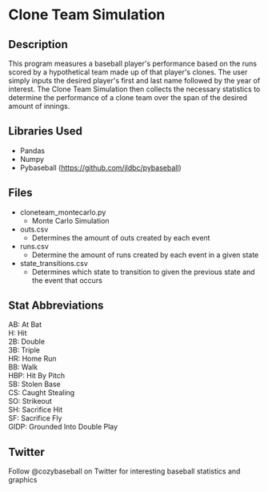 # Clone Team Simulation

## Description
This program measures a baseball player's performance based on the runs scored by a hypothetical team made up of that player's clones. The user simply inputs the desired player's first and last name followed by the year of interest. The Clone Team Simulation then collects the necessary statistics to determine the performance of a clone team over the span of the desired amount of innings.

## Libraries Used
- Pandas
- Numpy
- Pybaseball (https://github.com/jldbc/pybaseball)

## Files
- cloneteam_montecarlo.py
  - Monte Carlo Simulation
- outs.csv 
  - Determines the amount of outs created by each event
- runs.csv 
  - Determine the amount of runs created by each event in a given state
- state_transitions.csv
  - Determines which state to transition to given the previous state and the event that occurs 
  
## Stat Abbreviations
AB: At Bat
<br />H: Hit
<br />2B: Double
<br />3B: Triple
<br />HR: Home Run
<br />BB: Walk
<br />HBP: Hit By Pitch
<br />SB: Stolen Base
<br />CS: Caught Stealing
<br />SO: Strikeout
<br />SH: Sacrifice Hit
<br />SF: Sacrifice Fly
<br />GIDP: Grounded Into Double Play


## Twitter
Follow @cozybaseball on Twitter for interesting baseball statistics and graphics
